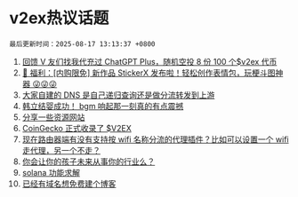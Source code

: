 # v2ex热议话题

`最后更新时间：2025-08-17 13:13:37 +0800`

1. [回馈 V 友们找我代充过 ChatGPT Plus，随机空投 8 份 100 个$v2ex 代币](https://www.v2ex.com/t/1152838)
1. [🎁 福利：[内购限免] 新作品 StickerX 发布啦！轻松创作表情包，玩梗斗图神器 😜😜😜](https://www.v2ex.com/t/1152848)
1. [大家自建的 DNS 是自己递归查询还是做分流转发到上游](https://www.v2ex.com/t/1152862)
1. [韩立结婴成功！ bgm 响起那一刻真的有点震撼](https://www.v2ex.com/t/1152836)
1. [分享一些资源网站](https://www.v2ex.com/t/1152949)
1. [CoinGecko 正式收录了 $V2EX](https://www.v2ex.com/t/1152856)
1. [现在路由器端有没有支持按 wifi 名称分流的代理插件？比如可以设置一个 wifi 走代理，另一个不走？](https://www.v2ex.com/t/1152857)
1. [你会让你的孩子未来从事你的行业么？](https://www.v2ex.com/t/1152855)
1. [solana 功能求解](https://www.v2ex.com/t/1152901)
1. [已经有域名想免费建个博客](https://www.v2ex.com/t/1152920)

